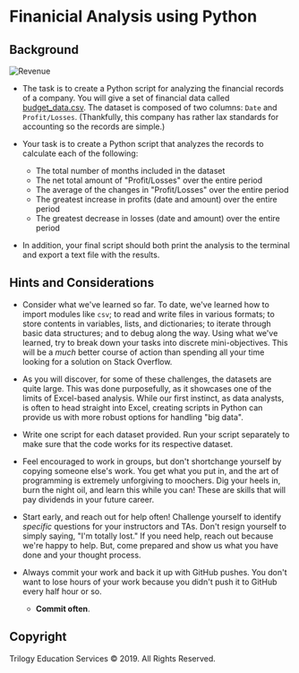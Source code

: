# Finanicial Analysis using Python

## Background

![Revenue](Images/revenue-per-lead.png)

* The task is to create a Python script for analyzing the financial records of a company. You will give a set of financial data called [budget_data.csv](PyBank/Resources/budget_data.csv). The dataset is composed of two columns: `Date` and `Profit/Losses`. (Thankfully, this company has rather lax standards for accounting so the records are simple.)

* Your task is to create a Python script that analyzes the records to calculate each of the following:
  * The total number of months included in the dataset
  * The net total amount of "Profit/Losses" over the entire period
  * The average of the changes in "Profit/Losses" over the entire period
  * The greatest increase in profits (date and amount) over the entire period
  * The greatest decrease in losses (date and amount) over the entire period


* In addition, your final script should both print the analysis to the terminal and export a text file with the results.



## Hints and Considerations

* Consider what we've learned so far. To date, we've learned how to import modules like `csv`; to read and write files in various formats; to store contents in variables, lists, and dictionaries; to iterate through basic data structures; and to debug along the way. Using what we've learned, try to break down your tasks into discrete mini-objectives. This will be a _much_ better course of action than spending all your time looking for a solution on Stack Overflow.

* As you will discover, for some of these challenges, the datasets are quite large. This was done purposefully, as it showcases one of the limits of Excel-based analysis. While our first instinct, as data analysts, is often to head straight into Excel, creating scripts in Python can provide us with more robust options for handling "big data".

* Write one script for each dataset provided. Run your script separately to make sure that the code works for its respective dataset.

* Feel encouraged to work in groups, but don't shortchange yourself by copying someone else's work. You get what you put in, and the art of programming is extremely unforgiving to moochers. Dig your heels in, burn the night oil, and learn this while you can! These are skills that will pay dividends in your future career.

* Start early, and reach out for help often! Challenge yourself to identify _specific_ questions for your instructors and TAs. Don't resign yourself to simply saying, "I'm totally lost." If you need help, reach out because we're happy to help. But, come prepared and show us what you have done and your thought process.

* Always commit your work and back it up with GitHub pushes. You don't want to lose hours of your work because you didn't push it to GitHub every half hour or so.

  * **Commit often**.

## Copyright

Trilogy Education Services © 2019. All Rights Reserved.
